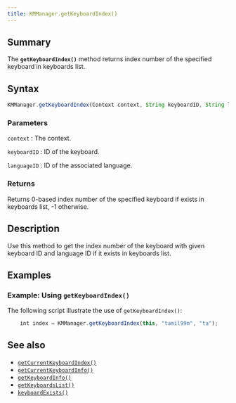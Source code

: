 ```yaml
---
title: KMManager.getKeyboardIndex()
---
```


## Summary

The **`getKeyboardIndex()`** method returns index number of the
specified keyboard in keyboards list.

## Syntax

``` javascript
KMManager.getKeyboardIndex(Context context, String keyboardID, String languageID)
```

### Parameters

`context`
:   The context.

`keyboardID`
:   ID of the keyboard.

`languageID`
:   ID of the associated language.

### Returns

Returns 0-based index number of the specified keyboard if exists in
keyboards list, -1 otherwise.

## Description

Use this method to get the index number of the keyboard with given
keyboard ID and language ID if it exists in keyboards list.

## Examples

### Example: Using `getKeyboardIndex()`

The following script illustrate the use of `getKeyboardIndex()`:

``` javascript
    int index = KMManager.getKeyboardIndex(this, "tamil99m", "ta");
```

## See also

-   [`getCurrentKeyboardIndex()`](getCurrentKeyboardIndex)
-   [`getCurrentKeyboardInfo()`](getCurrentKeyboardInfo)
-   [`getKeyboardInfo()`](getKeyboardInfo)
-   [`getKeyboardsList()`](getKeyboardsList)
-   [`keyboardExists()`](keyboardExists)
